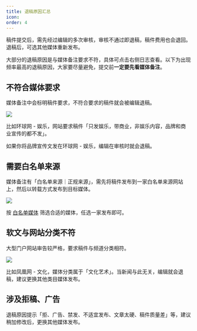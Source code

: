 ```yaml
---
title: 退稿原因汇总
icon: 
order: 4
---
```


稿件提交后，需先经过编辑的多次审核，审核不通过即退稿，稿件费用也会退回。退稿后，可选其他媒体重新发布。

大部分的退稿原因是与媒体备注要求不符，具体可点击右侧日志查看。以下为出现频率最高的退稿原因，大家要尽量避免，提交前**一定要先看媒体备注**。

## 不符合媒体要求

媒体备注中会标明稿件要求，不符合要求的稿件就会被编辑退稿。

![](http://tc.seoipo.com/20180820102245.png)

比如环球网 - 娱乐，网站要求稿件「只发娱乐，带商业，非娱乐内容，品牌和商业宣传的都不发」。

如果你将品牌宣传文发在环球网 - 娱乐，编辑在审核时就会退稿。

## 需要白名单来源

媒体备注有「白名单来源｜正规来源」，需先将稿件发布到一家白名单来源网站上，然后以转载方式发布到目标媒体。

![](http://tc.seoipo.com/20180820103208.png)

按 [白名单媒体](../faq/whitelist.html) 筛选合适的媒体，任选一家发布即可。

## 软文与网站分类不符

大型门户网站审告较严格，要求稿件与频道分类相符。

![](http://tc.seoipo.com/20180820102627.png)

比如凤凰网 - 文化，媒体分类属于「文化艺术」。当新闻与此无关，编辑就会退稿，建议更换其他类目媒体发布。

## 涉及拒稿、广告

退稿原因提示「拒、广告、禁发、不适宜发布、文章太硬、稿件质量差」等，建议稍加修改后，更换其他媒体发布。
